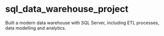 # sql_data_warehouse_project
Built a modern data warehouse with SQL Server, including ETL processes, data modelling and analytics.
